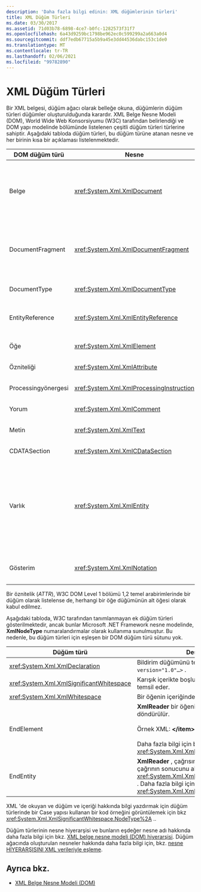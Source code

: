 ```yaml
---
description: 'Daha fazla bilgi edinin: XML düğümlerinin türleri'
title: XML Düğüm Türleri
ms.date: 03/30/2017
ms.assetid: 71d03b78-6898-4ce7-b0fc-1282573f31f7
ms.openlocfilehash: 6a43d9259bc1798be962ec0c599299a2a663a0d4
ms.sourcegitcommit: ddf7edb67715a5b9a45e3dd44536dabc153c1de0
ms.translationtype: MT
ms.contentlocale: tr-TR
ms.lasthandoff: 02/06/2021
ms.locfileid: "99782890"
---
```

# <a name="types-of-xml-nodes"></a>XML Düğüm Türleri

Bir XML belgesi, düğüm ağacı olarak belleğe okuna, düğümlerin düğüm türleri düğümler oluşturulduğunda karardır. XML Belge Nesne Modeli (DOM), World Wide Web Konsorsiyumu (W3C) tarafından belirlendiği ve DOM yapı modelinde bölümünde listelenen çeşitli düğüm türleri türlerine sahiptir. Aşağıdaki tabloda düğüm türleri, bu düğüm türüne atanan nesne ve her birinin kısa bir açıklaması listelenmektedir.  
  
|DOM düğüm türü|Nesne|Description|  
|-------------------|------------|-----------------|  
|Belge|<xref:System.Xml.XmlDocument>|Ağaçtaki tüm düğümlerin kapsayıcısı. Her zaman kök öğesiyle aynı olmayan belge kökü olarak da bilinir.|  
|DocumentFragment|<xref:System.Xml.XmlDocumentFragment>|Herhangi bir ağaç yapısı olmadan bir veya daha fazla düğüm içeren geçici bir paket.|  
|DocumentType|<xref:System.Xml.XmlDocumentType>|Düğümü temsil eder `<!DOCTYPE…>` .|  
|EntityReference|<xref:System.Xml.XmlEntityReference>|Genişletilmemiş varlık başvuru metnini temsil eder.|  
|Öğe|<xref:System.Xml.XmlElement>|Bir öğe düğümünü temsil eder.|  
|Özniteliği|<xref:System.Xml.XmlAttribute>|, Bir öğesinin özniteliğidir.|  
|Processingyönergesi|<xref:System.Xml.XmlProcessingInstruction>|Bir işleme yönergesi düğümüdür.|  
|Yorum|<xref:System.Xml.XmlComment>|Bir açıklama düğümü.|  
|Metin|<xref:System.Xml.XmlText>|Bir öğeye veya özniteliğe ait metin.|  
|CDATASection|<xref:System.Xml.XmlCDataSection>|CDATA 'ı temsil eder.|  
|Varlık|<xref:System.Xml.XmlEntity>|`<!ENTITY…>`BIR XML belgesindeki bildirimleri, bir iç belge türü tanımı (DTD) alt kümesinden ya da dış DTD 'lerden ve parametre varlıklarından temsil eder.|  
|Gösterim|<xref:System.Xml.XmlNotation>|DTD 'de belirtilen bir gösterimi temsil eder.|  
  
 Bir öznitelik (*ATTR*), W3C DOM Level 1 bölümü 1,2 temel arabirimlerinde bir düğüm olarak listelense de, herhangi bir öğe düğümünün alt öğesi olarak kabul edilmez.  
  
 Aşağıdaki tabloda, W3C tarafından tanımlanmayan ek düğüm türleri gösterilmektedir, ancak bunlar Microsoft .NET Framework nesne modelinde, **XmlNodeType** numaralandırmalar olarak kullanıma sunulmuştur. Bu nedenle, bu düğüm türleri için eşleşen bir DOM düğüm türü sütunu yok.  
  
|Düğüm türü|Description|  
|---------------|-----------------|  
|<xref:System.Xml.XmlDeclaration>|Bildirim düğümünü temsil eder `<?xml version="1.0"…>` .|  
|<xref:System.Xml.XmlSignificantWhitespace>|Karışık içerikte boşluk olan önemli boşluk temsil eder.|  
|<xref:System.Xml.XmlWhitespace>|Bir öğenin içeriğindeki boşluğu temsil eder.|  
|EndElement|**XmlReader** bir öğenin sonuna geldiğinde döndürülür.<br /><br /> Örnek XML: **\</item>**<br /><br /> Daha fazla bilgi için bkz. <xref:System.Xml.XmlNodeType>.|  
|EndEntity|**XmlReader** , çağrısının sonuna geldiğinde bir çağrının sonucunu aldığında döndürülür <xref:System.Xml.XmlReader.ResolveEntity%2A> . Daha fazla bilgi için bkz. <xref:System.Xml.XmlNodeType>.|  
  
 XML 'de okuyan ve düğüm ve içeriği hakkında bilgi yazdırmak için düğüm türlerinde bir Case yapısı kullanan bir kod örneğini görüntülemek için bkz <xref:System.Xml.XmlSignificantWhitespace.NodeType%2A> ..  
  
 Düğüm türlerinin nesne hiyerarşisi ve bunların eşdeğer nesne adı hakkında daha fazla bilgi için bkz. [XML belge nesne modeli (DOM) hiyerarşisi](xml-document-object-model-dom-hierarchy.md). Düğüm ağacında oluşturulan nesneler hakkında daha fazla bilgi için, bkz. [nesne HIYERARŞISINI XML verileriyle eşleme](mapping-the-object-hierarchy-to-xml-data.md).  
  
## <a name="see-also"></a>Ayrıca bkz.

- [XML Belge Nesne Modeli (DOM)](xml-document-object-model-dom.md)
